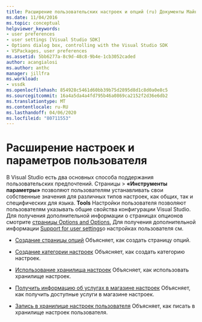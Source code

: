 ```yaml
---
title: Расширение пользовательских настроек и опций (ru) Документы Майкрософт
ms.date: 11/04/2016
ms.topic: conceptual
helpviewer_keywords:
- user preferences
- user settings [Visual Studio SDK]
- Options dialog box, controlling with the Visual Studio SDK
- VSPackages, user preferences
ms.assetid: 5bb6277a-8c9d-48c8-9b4e-1cb3052caded
author: acangialosi
ms.author: anthc
manager: jillfra
ms.workload:
- vssdk
ms.openlocfilehash: 854928c5461d60bb39b75d2895d8d1c8d0a0e8c5
ms.sourcegitcommit: 16a4a5da4a4fd795b46a0869ca2152f2d36e6db2
ms.translationtype: MT
ms.contentlocale: ru-RU
ms.lasthandoff: 04/06/2020
ms.locfileid: "80711553"
---
```

# <a name="extend-user-settings-and-options"></a>Расширение настроек и параметров пользователя
В Visual Studio есть два основных способа поддержания пользовательских предпочтений. Страницы > **«Инструменты параметры»** позволяют пользователям устанавливать свои собственные значения для различных типов настроек, как общих, так и специфических для языка. **Tools** Настройки пользователя позволяют пользователям указывать общие свойства конфигурации Visual Studio. Для получения дополнительной информации о страницах опционов смотрите [страницы Options and Options.](../extensibility/internals/options-and-options-pages.md) Для получения дополнительной информации [Support for user settings](../extensibility/internals/support-for-user-settings.md)о настройках пользователя см.

- [Создание страницы опций](../extensibility/creating-an-options-page.md) Объясняет, как создать страницу опций.

- [Создание категории настроек](../extensibility/creating-a-settings-category.md) Объясняет, как создать категорию настроек.

- [Использование хранилища настроек](../extensibility/using-the-settings-store.md) Объясняет, как использовать хранилище настроек.

- [Получить информацию об услугах в магазине настроек](../extensibility/getting-service-information-from-the-settings-store.md) Объясняет, как получить доступные услуги в магазине настроек.

- [Запись в хранилище настроек пользователя](../extensibility/writing-to-the-user-settings-store.md) Объясняет, как писать в хранилище настроек пользователя.
